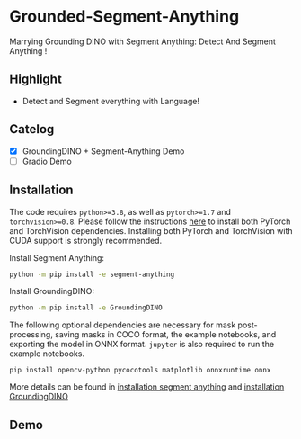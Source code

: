 # Grounded-Segment-Anything
Marrying Grounding DINO with Segment Anything: Detect And Segment Anything !


## Highlight
- Detect and Segment everything with Language!


## Catelog
- [x] GroundingDINO + Segment-Anything Demo
- [ ] Gradio Demo

## Installation
The code requires `python>=3.8`, as well as `pytorch>=1.7` and `torchvision>=0.8`. Please follow the instructions [here](https://pytorch.org/get-started/locally/) to install both PyTorch and TorchVision dependencies. Installing both PyTorch and TorchVision with CUDA support is strongly recommended.

Install Segment Anything:

```bash
python -m pip install -e segment-anything
```

Install GroundingDINO:

```bash
python -m pip install -e GroundingDINO
```

The following optional dependencies are necessary for mask post-processing, saving masks in COCO format, the example notebooks, and exporting the model in ONNX format. `jupyter` is also required to run the example notebooks.
```
pip install opencv-python pycocotools matplotlib onnxruntime onnx
```

More details can be found in [installation segment anything](https://github.com/facebookresearch/segment-anything#installation) and [installation GroundingDINO](https://github.com/IDEA-Research/GroundingDINO#install)


## Demo
